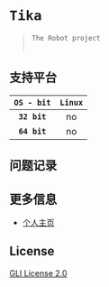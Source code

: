# `Tika`

>`The Robot project`<br><br>
>

## 支持平台

| **`OS - bit`** | **`Linux`** |
|:--------------:|:-----------:|
| **`32 bit`**   | no          |
| **`64 bit`**   | no          |

## 问题记录
>

## 更多信息

* [个人主页](http://www.xweikk.com)

## License

[GLI License 2.0](LICENSE)